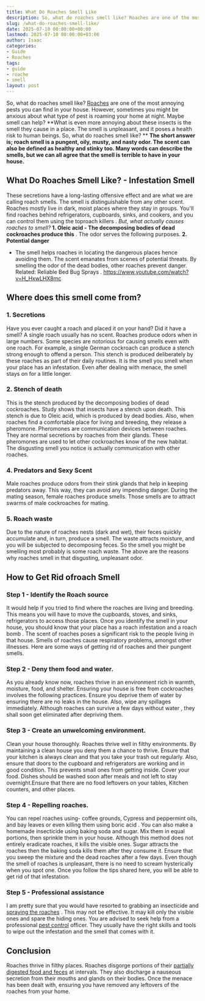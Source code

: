 ```yaml
---
title: What Do Roaches Smell Like
description: So, what do roaches smell like? Roaches are one of the most annoying pests you can find in your house. However, sometimes you might be anxious about what type...
slug: /what-do-roaches-smell-like/
date: 2025-07-10 00:00:00+00:00
lastmod: 2025-07-10 00:00:00+03:00
author: Isaac
categories:
- Guide
- Roaches
tags:
- guide
- roache
- smell
layout: post
---
```

So, what do roaches smell like?
[Roaches](http://npic.orst.edu/pest/roach.html)
are one of the most annoying pests you can find in your house. However, sometimes you might be anxious about what type of pest is roaming your home at night. Maybe smell can help?
**What is even more annoying about these insects is the smell they cause in a place. The smell is unpleasant, and it poses a health risk to human beings. So, what do roaches smell like? **
**The short answer is; roach smell is a pungent, oily, musty, and nasty odor. The scent can also be defined as healthy and stinky too. Many words can describe the smells, but we can all agree that the smell is terrible to have in your house.**

## What Do Roaches Smell Like? - Infestation Smell
These secretions have a long-lasting offensive effect and are what we are calling roach smells. The smell is distinguishable from any other scent.
Roaches mostly
live in dark, moist places
where they stay in groups. You'll find roaches behind refrigerators, cupboards, sinks, and cookers, and you can control them using the
toproach killers
.
*But, what actually causes roaches to smell?*
**1. Oleic acid - The decomposing bodies of dead cockroaches produce this**
. The odor serves the following purposes.
**2. Potential danger**
- The smell helps roaches in locating the dangerous places hence avoiding them. The scent emanates from scenes of potential threats. By smelling the odor of the dead bodies, other roaches prevent danger.
Related:
Reliable Bed Bug Sprays
.
https://www.youtube.com/watch?v=H_HxwLHX8mc
## **Where does this smell come from?**
### **1. Secretions**
Have you ever caught a roach and placed it on your hand? Did it have a smell? A single roach usually has no scent. Roaches produce odors when in large numbers.
Some species are notorious for causing smells even with one roach. For example, a single German cockroach can produce a stench strong enough to offend a person.
This stench is produced deliberately by these roaches as part of their daily routines. It is the smell you smell when your place has an infestation. Even after dealing with menace, the smell stays on for a little longer.
### **2. Stench of death**
This is the stench produced by the decomposing bodies of dead cockroaches. Study shows that insects have a stench upon death. This stench is due to Oleic acid, which is produced by dead bodies.
Also, when roaches find a comfortable place for living and breeding, they release a pheromone. Pheromones are communication devices between roaches. They are normal secretions by roaches from their glands.
These pheromones are used to let other cockroaches know of the new habitat. The disgusting smell you notice is actually communication with other roaches.
### **4. Predators and Sexy Scent**
Male roaches produce odors from their stink glands that help in keeping predators away. This way, they can avoid any impending danger.
During the mating season, female roaches produce smells. Those smells are to attract swarms of male cockroaches for mating.
### **5. Roach waste**
Due to the nature of roaches nests (dark and wet), their feces quickly accumulate and, in turn, produce a smell. The waste attracts moisture, and you will be subjected to decomposing feces.
So the smell you might be smelling most probably is some roach waste. The above are the reasons why roaches smell in that disgusting, unpleasant odor.
## **How to G****et Rid of****roach Smell**
### **Step 1 - Identify the Roach source**
It would help if you tried to find where the roaches are living and breeding. This means you will have to move the cupboards, stoves, and sinks, refrigerators to access those places.
Once you identify the smell in your house, you should know that your place has a roach infestation and a
roach bomb
. The scent of roaches poses a significant risk to the people living in that house.
Smells of roaches cause respiratory problems, amongst other illnesses. Here are some ways of getting
rid of roaches
and their pungent smells.
### **Step 2 - Deny them food and water.**
As you already know now, roaches thrive in an environment rich in warmth, moisture, food, and shelter. Ensuring your house is
free from cockroaches
involves the following practices.
Ensure you deprive them of water by ensuring there are no leaks in the house. Also, wipe any spillages immediately. Although roaches can
survive a few days without water
, they shall soon get eliminated after depriving them.
### **Step 3 - Create an unwelcoming environment.**
Clean your house thoroughly. Roaches thrive well in filthy environments. By maintaining a clean house you deny them a chance to thrive. Ensure that your kitchen is always clean and that you take your trash out regularly.
Also, ensure that doors to the cupboard and refrigerators are working and in good condition. This prevents small ones from getting inside.
Cover your food. Dishes should be washed soon after meals and not left to stay overnight.Ensure that there are no food leftovers on your tables, Kitchen counters, and other places.
### **Step 4 - Repelling roaches.**
You can repel roaches using- coffee grounds, Cypress and peppermint oils, and bay leaves or even killing them using
boric acid
.
You can also make a homemade insecticide using
baking soda
and sugar. Mix them in equal portions, then sprinkle them in your house. Although this method does not entirely eradicate roaches, it kills the visible ones.
Sugar attracts the roaches then the
baking soda kills
them after they consume it. Ensure that you sweep the mixture and the dead roaches after a few days.
Even though the smell of roaches is unpleasant, there is no need to scream hysterically when you spot one. Once you follow the
tips shared
here, you will be able to get rid of that infestation.
### **Step 5 - Professional assistance**
I am pretty sure that you would have resorted to grabbing an insecticide and
[spraying the roaches](https://pestpolicy.com/raid-ant-roach-killer-insecticide-spray-review/)
. This may not be effective. It may kill only the visible ones and spare the hiding ones.
You are advised to seek help from a professional
[pest control](https://pestpolicy.com/flying-ants-vs-termites/)
officer. They usually have the right skills and tools to wipe out the infestation and the smell that comes with it.
## Conclusion
Roaches thrive in filthy places. Roaches disgorge portions of their
[partially digested food and feces](https://pestpolicy.com/what-does-roach-poop-look-like/)
at intervals.
They also discharge a nauseous secretion from their mouths and glands on their bodies.
Once the menace has been dealt with, ensuring you have removed any leftovers of the roaches from your home.